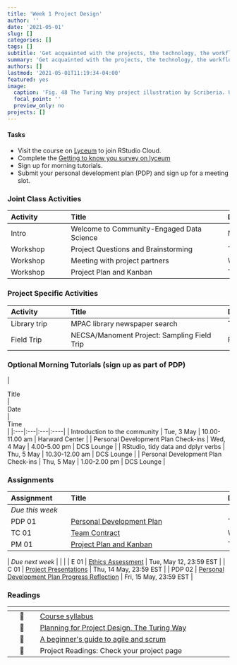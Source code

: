 ```yaml
---
title: 'Week 1 Project Design'
author: ''
date: '2021-05-01'
slug: []
categories: []
tags: []
subtitle: 'Get acquainted with the projects, the technology, the workflow, and create a personal development plan for the skills you want to acquire during the course :toolbox:'
summary: 'Get acquainted with the projects, the technology, the workflow, and create a personal development plan for the skills you want to acquire during the course.'
authors: []
lastmod: '2021-05-01T11:19:34-04:00'
featured: yes
image:
  caption: 'Fig. 48 The Turing Way project illustration by Scriberia. Used under a CC-BY 4.0 licence. DOI: 10.5281/zenodo.3332807. Weblink: https://the-turing-way.netlify.app/_images/project-design.jpg'
  focal_point: ''
  preview_only: no
projects: []
---
```



#### Tasks

- Visit the course on [Lyceum](https://lyceum.bates.edu/login/index.php) to join RStudio Cloud.
- Complete the [Getting to know you survey on lyceum](https://lyceum.bates.edu/login/index.php)
- Sign up for morning tutorials. 
- Submit your personal development plan (PDP) and sign up for a meeting slot. 

### Joint Class Activities

| <div style="width:120px;text-align:left">Activity</div> | <div style="width:340px;text-align:left">Title</div> | <div style="width:200px;text-align:left">Date</div> |
|:---|:---|:---|
| Intro | Welcome to Community-Engaged Data Science | Mon, 2 May |
| Workshop | Project Questions and Brainstorming | Tue, 3 May |
| Workshop | Meeting with project partners  | Wed, 4 May |
| Workshop | Project Plan and Kanban | Thu, 5 May |

### Project Specific Activities

| <div style="width:120px;text-align:left">Activity</div> | <div style="width:340px;text-align:left">Title</div> | <div style="width:200px;text-align:left">Date</div> |
|:---|:---|:---|
| Library trip | MPAC library newspaper search | Thu, 5 May | 3.00-4.00
| Field Trip | NECSA/Manoment Project: Sampling Field Trip | Fri, 6 May | 8.00-11.00


### Optional Morning Tutorials (sign up as part of PDP)

 | <div style="width:340px;text-align:left">Title</div> | <div style="width:200px;text-align:left">Date</div> |  <div style="width:120px;text-align:left">Time </div> |
|:---|:---|:---|:----|
| Introduction to the community | Tue, 3 May | 10.00-11.00 am |  Harward Center |
| Personal Development Plan Check-ins | Wed, 4 May | 4.00-5.00 pm | DCS Lounge |
| RStudio, tidy data and dplyr verbs | Thu, 5 May | 10.30-12.00 am | DCS Lounge |
| Personal Development Plan Check-ins | Thu, 5 May | 1.00-2.00 pm | DCS Lounge |


### Assignments

| <div style="width:120px;text-align:left">Assignment</div> | <div style="width:340px;text-align:left">Title</div> | <div style="width:200px;text-align:left">Due</div> |
|:---|:---|:---|
| *Due this week* | | |
| PDP 01 | [Personal Development Plan](https://forms.gle/LqGXuk4CKatjxtHaA) | Tue, 3 May, 23:59 EST |
| TC 01 | [Team Contract](https://lyceum.bates.edu/login/index.php) | Wed, 4 May, 23:59 EST |
| PM 01 | [Project Plan and Kanban](https://lyceum.bates.edu/login/index.php) | Thu, 7 May, 23:59 EST |

| *Due next week* | | |
| E 01 | [Ethics Assessment](https://lyceum.bates.edu/login/index.php) | Tue,  May 12, 23:59 EST |
| C 01 | [Project Presentations](https://lyceum.bates.edu/login/index.php) | Thu, 14 May, 23:59 EST |
| PDP 02 | [Personal Development Plan Progress Reflection](https://lyceum.bates.edu/login/index.php) | Fri, 15 May, 23:59 EST |

### Readings

| <div style="width:50px"></div>  | <div style="width:420px"></div>  |  <div style="width:200px"></div> |
|:---:|:---|:---:|
| :page_facing_up: | [Course syllabus](/#syllabus) | **Required** | 
| :open_book: | [Planning for Project Design, The Turing Way](https://the-turing-way.netlify.app/project-design/pd-overview/pd-overview-planning.html) | **Required** |
| :page_facing_up: | [A beginner's guide to agile and scrum](https://blog.trello.com/beginners-guide-scrum-and-agile-project-management) | **Required** |
| :page_facing_up: | Project Readings: Check your project page | **Required** |

